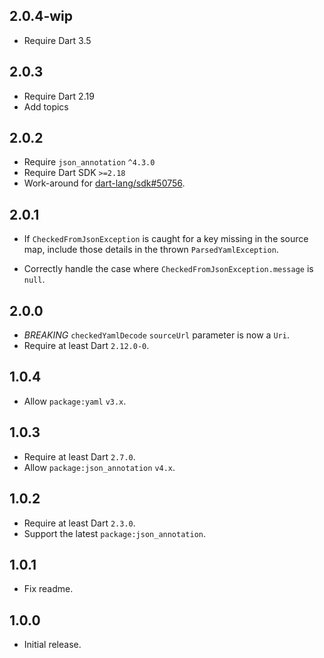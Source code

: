 ## 2.0.4-wip

- Require Dart 3.5

## 2.0.3

- Require Dart 2.19
- Add topics

## 2.0.2

- Require `json_annotation` `^4.3.0`
- Require Dart SDK `>=2.18`
- Work-around for [dart-lang/sdk#50756](https://github.com/dart-lang/sdk/issues/50756).

## 2.0.1

- If `CheckedFromJsonException` is caught for a key missing in the source map,
  include those details in the thrown `ParsedYamlException`.

- Correctly handle the case where `CheckedFromJsonException.message` is `null`.

## 2.0.0

- *BREAKING* `checkedYamlDecode` `sourceUrl` parameter is now a `Uri`.
- Require at least Dart `2.12.0-0`.

## 1.0.4

- Allow `package:yaml` `v3.x`.

## 1.0.3

- Require at least Dart `2.7.0`.
- Allow `package:json_annotation` `v4.x`.

## 1.0.2

- Require at least Dart `2.3.0`.
- Support the latest `package:json_annotation`.

## 1.0.1

- Fix readme.

## 1.0.0

- Initial release.
